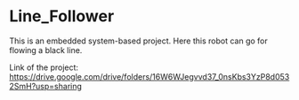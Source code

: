 # Line_Follower
This is an embedded system-based project. Here this robot can go for flowing a black line.

Link of the project: https://drive.google.com/drive/folders/16W6WJegvvd37_0nsKbs3YzP8d0532SmH?usp=sharing
